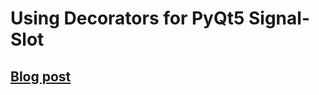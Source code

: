 # Using Decorators for PyQt5 Signal-Slot 


## [Blog post](https://blog.manash.me/quick-pyqt5-1-signal-and-slot-example-in-pyqt5-bf502ccaf11d) 
